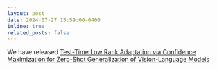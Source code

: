 ```yaml
---
layout: post
date: 2024-07-27 15:59:00-0400
inline: true
related_posts: false
---
```


We have released [Test-Time Low Rank Adaptation via Confidence Maximization for Zero-Shot Generalization of Vision-Language Models](https://arxiv.org/pdf/2407.15913)
